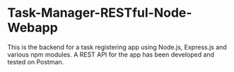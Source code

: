 # Task-Manager-RESTful-Node-Webapp

This is the backend for a task registering app using Node.js, Express.js and various npm modules. A REST API for the app has been developed and tested on Postman.

